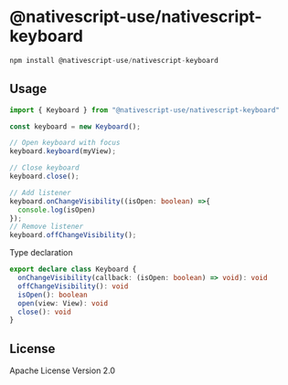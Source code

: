 # @nativescript-use/nativescript-keyboard

```javascript
npm install @nativescript-use/nativescript-keyboard
```

## Usage

```ts
import { Keyboard } from "@nativescript-use/nativescript-keyboard"

const keyboard = new Keyboard();

// Open keyboard with focus
keyboard.keyboard(myView);

// Close keyboard
keyboard.close();

// Add listener
keyboard.onChangeVisibility((isOpen: boolean) =>{
  console.log(isOpen)
});
// Remove listener
keyboard.offChangeVisibility();
```

Type declaration
```ts
export declare class Keyboard {
  onChangeVisibility(callback: (isOpen: boolean) => void): void
  offChangeVisibility(): void
  isOpen(): boolean
  open(view: View): void
  close(): void
}
```

## License

Apache License Version 2.0

